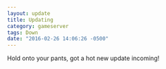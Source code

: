 ```yaml
---
layout: update
title: Updating
category: gameserver
tags: Down
date: "2016-02-26 14:06:26 -0500"
---
```


Hold onto your pants, got a hot new update incoming!
